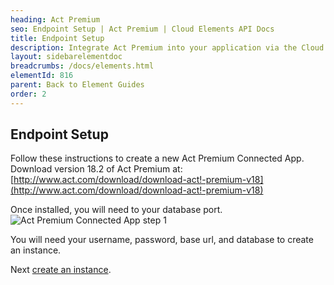 ```yaml
---
heading: Act Premium
seo: Endpoint Setup | Act Premium | Cloud Elements API Docs
title: Endpoint Setup
description: Integrate Act Premium into your application via the Cloud Elements APIs.
layout: sidebarelementdoc
breadcrumbs: /docs/elements.html
elementId: 816
parent: Back to Element Guides
order: 2
---
```

## Endpoint Setup


Follow these instructions to create a new Act Premium Connected App.
Download version 18.2 of Act Premium at: [http://www.act.com/download/download-act!-premium-v18](http://www.act.com/download/download-act!-premium-v18)

Once installed, you will need to your database port.
![Act Premium Connected App step 1](http://cloud-elements.com/wp-content/uploads/2016/08/Screen-Shot-2016-08-03-at-10.17.31-AM.png)

You will need your username, password, base url, and database to create an instance.

Next [create an instance](actpremium-create-instance.html).
